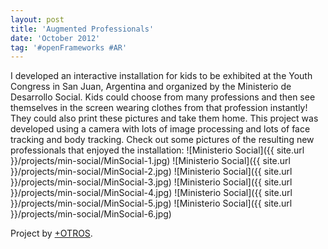 ```yaml
---
layout: post
title: 'Augmented Professionals'
date: 'October 2012'
tag: '#openFrameworks #AR'
---
```

I developed an interactive installation for kids to be exhibited at the Youth Congress in San Juan, Argentina and organized by the Ministerio de Desarrollo Social. Kids could choose from many professions and then see themselves in the screen wearing clothes from that profession instantly! They could also print these pictures and take them home. This project was developed using a camera with lots of image processing and lots of face tracking and body tracking. Check out some pictures of the resulting new professionals that enjoyed the installation:
![Ministerio Social]({{ site.url }}/projects/min-social/MinSocial-1.jpg)
![Ministerio Social]({{ site.url }}/projects/min-social/MinSocial-2.jpg)
![Ministerio Social]({{ site.url }}/projects/min-social/MinSocial-3.jpg)
![Ministerio Social]({{ site.url }}/projects/min-social/MinSocial-4.jpg)
![Ministerio Social]({{ site.url }}/projects/min-social/MinSocial-5.jpg)
![Ministerio Social]({{ site.url }}/projects/min-social/MinSocial-6.jpg)

Project by [+OTROS](http://masotros.com/).

